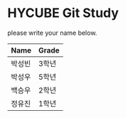 # HYCUBE Git Study

please write your name below.

|Name|Grade|
|---------|------------|
|박성빈|3학년|
|박성우|5학년|
|백승우|2학년|
|정유진|1학년|
